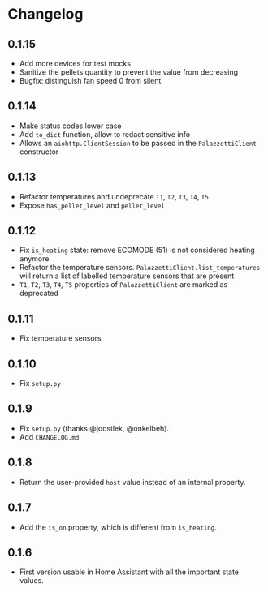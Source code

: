 # Changelog

## 0.1.15
* Add more devices for test mocks
* Sanitize the pellets quantity to prevent the value from decreasing
* Bugfix: distinguish fan speed 0 from silent

## 0.1.14
* Make status codes lower case
* Add `to_dict` function, allow to redact sensitive info
* Allows an `aiohttp.ClientSession` to be passed in the `PalazzettiClient` constructor

## 0.1.13
* Refactor temperatures and undeprecate `T1`, `T2`, `T3`, `T4`, `T5`
* Expose `has_pellet_level` and `pellet_level`

## 0.1.12
* Fix `is_heating` state: remove ECOMODE (51) is not considered heating anymore
* Refactor the temperature sensors. `PalazzettiClient.list_temperatures` will return a list of labelled temperature sensors that are present
* `T1`, `T2`, `T3`, `T4`, `T5` properties of `PalazzettiClient` are marked as deprecated

## 0.1.11
* Fix temperature sensors

## 0.1.10
* Fix `setup.py`

## 0.1.9
* Fix `setup.py` (thanks @joostlek, @onkelbeh).
* Add `CHANGELOG.md`

## 0.1.8
* Return the user-provided `host` value instead of an internal property.

## 0.1.7
* Add the `is_on` property, which is different from `is_heating`.

## 0.1.6
* First version usable in Home Assistant with all the important state values.